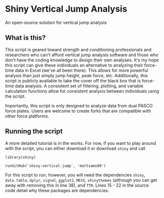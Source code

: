 # Shiny Vertical Jump Analysis
An open-source solution for vertical jump analysis

## What is this?
This script is geared toward strength and conditioning professionals and researchers who can't afford vertical jump analysis software and those who don't have the coding knowledge to design their own analyses. It's my hope this script can give these individuals an alternative to analyzing their force-time data in Excel (we've all been there). This allows for more powerful analysis than just simply jump height, peak force, etc. Additionally, this script is publicly available to take the cover off the black box that is force-time data analysis. A consistent set of filtering, plotting, and variable calculation functions allow for consistent analysis between individuals using the script. 

Importantly, this script is only designed to analyze data from dual PASCO force plates. Users are welcome to create forks that are compatible with other force platforms.

## Running the script
A more detailed tutorial is in the works. For now, if you want to play around with the script, you can either download it or download ```shiny``` and call

```
library(shiny)

runGitHub('shiny-vertical-jump', 'mattsams89')
```

For this script to run, however, you will need the dependencies ```shiny```, ```data.table```, ```dplyr```, ```signal```, ```ggplot2```, ```MESS```, ```shinythemes``` (although you can get away with removing this in line 38), and ```TTR```. Lines 15 - 22 in the source code detail why these packages are dependencies.
